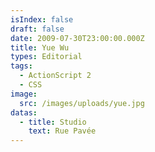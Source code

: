 ```yaml
---
isIndex: false
draft: false
date: 2009-07-30T23:00:00.000Z
title: Yue Wu
types: Editorial
tags:
  - ActionScript 2
  - CSS
image:
  src: /images/uploads/yue.jpg
datas:
  - title: Studio
    text: Rue Pavée
---
```

